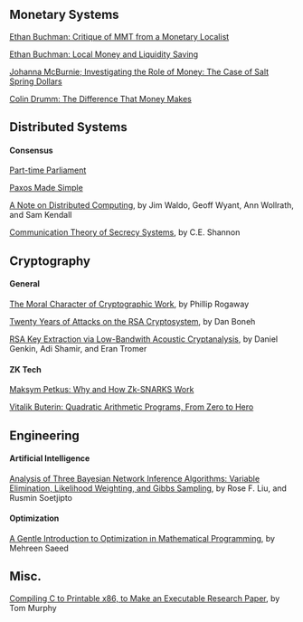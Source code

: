 ## Monetary Systems
[Ethan Buchman: Critique of MMT from a Monetary Localist](https://ebuchman.github.io/posts/mmt/)

[Ethan Buchman: Local Money and Liquidity Saving](https://ebuchman.github.io/posts/local-money-liquidity-saving/)

[Johanna McBurnie; Investigating the Role of Money: The Case of Salt Spring Dollars](https://www.uvic.ca/socialsciences/economics/assets/docs/honours/McBurnie.pdf)

[Colin Drumm: The Difference That Money Makes](https://drive.google.com/file/d/1IZy2o238Ef3zOIfI724dt95UqookVe0b/view)


## Distributed Systems
#### Consensus
[Part-time Parliament](https://lamport.azurewebsites.net/pubs/lamport-paxos.pdf)

[Paxos Made Simple](https://lamport.azurewebsites.net/pubs/paxos-simple.pdf)

[A Note on Distributed Computing](https://github.com/papers-we-love/papers-we-love/blob/master/distributed_systems/a-note-on-distributed-computing.pdf), by Jim Waldo, Geoff Wyant, Ann Wollrath, and Sam Kendall

[Communication Theory of Secrecy Systems](https://github.com/papers-we-love/papers-we-love/blob/master/cryptography/communication-theory-of-secrecy-systems.pdf), by C.E. Shannon

## Cryptography
#### General
[The Moral Character of Cryptographic Work](https://web.cs.ucdavis.edu/~rogaway/papers/moral-fn.pdf), by Phillip Rogaway

[Twenty Years of Attacks on the RSA Cryptosystem](https://crypto.stanford.edu/~dabo/papers/RSA-survey.pdf), by Dan Boneh

[RSA Key Extraction via Low-Bandwith Acoustic Cryptanalysis](https://www.cs.tau.ac.il/~tromer/papers/acoustic-20131218.pdf), by Daniel Genkin, Adi Shamir, and Eran Tromer

#### ZK Tech
[Maksym Petkus: Why and How Zk-SNARKS Work](https://medium.com/@imolfar/why-and-how-zk-snark-works-1-introduction-the-medium-of-a-proof-d946e931160)

[Vitalik Buterin: Quadratic Arithmetic Programs, From Zero to Hero](https://medium.com/@VitalikButerin/quadratic-arithmetic-programs-from-zero-to-hero-f6d558cea649)


## Engineering
#### Artificial Intelligence
[Analysis of Three Bayesian Network Inference Algorithms: Variable Elimination, Likelihood Weighting, and Gibbs Sampling](https://github.com/papers-we-love/papers-we-love/blob/master/artificial_intelligence/3-bayesian-network-inference-algorithm.pdf), by Rose F. Liu, and Rusmin Soetjipto

#### Optimization
[A Gentle Introduction to Optimization in Mathematical Programming](https://machinelearningmastery.com/a-gentle-introduction-to-optimization-mathematical-programming/), by Mehreen Saeed

## Misc.
[Compiling C to Printable x86, to Make an Executable Research Paper](https://www.youtube.com/watch?v=LA_DrBwkiJA), by Tom Murphy
